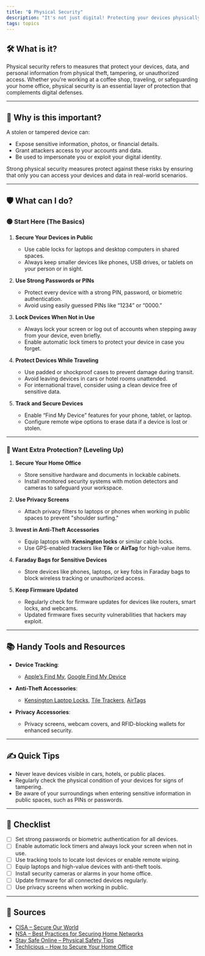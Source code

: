 ```yaml
---
title: "🔒 Physical Security"
description: "It's not just digital! Protecting your devices physically can be just as critical as the best cybersecurity practices."
tags: topics
---
```


## 🛠️ What is it?

Physical security refers to measures that protect your devices, data, and personal information from physical theft, tampering, or unauthorized access. Whether you're working at a coffee shop, traveling, or safeguarding your home office, physical security is an essential layer of protection that complements digital defenses.

---

## 🚨 Why is this important?

A stolen or tampered device can:  

- Expose sensitive information, photos, or financial details.  
- Grant attackers access to your accounts and data.  
- Be used to impersonate you or exploit your digital identity.  

Strong physical security measures protect against these risks by ensuring that only you can access your devices and data in real-world scenarios.

---

## 🛡️ What can I do?

### 🟢 Start Here (The Basics)

1. **Secure Your Devices in Public**  
   - Use cable locks for laptops and desktop computers in shared spaces.  
   - Always keep smaller devices like phones, USB drives, or tablets on your person or in sight.  

2. **Use Strong Passwords or PINs**  
   - Protect every device with a strong PIN, password, or biometric authentication.  
   - Avoid using easily guessed PINs like “1234” or “0000.”  

3. **Lock Devices When Not in Use**  
   - Always lock your screen or log out of accounts when stepping away from your device, even briefly.  
   - Enable automatic lock timers to protect your device in case you forget.  

4. **Protect Devices While Traveling**  
   - Use padded or shockproof cases to prevent damage during transit.  
   - Avoid leaving devices in cars or hotel rooms unattended.  
   - For international travel, consider using a clean device free of sensitive data.  

5. **Track and Secure Devices**  
   - Enable “Find My Device” features for your phone, tablet, or laptop.  
   - Configure remote wipe options to erase data if a device is lost or stolen.  

---

### 🔵 Want Extra Protection? (Leveling Up)

1. **Secure Your Home Office**  
   - Store sensitive hardware and documents in lockable cabinets.  
   - Install monitored security systems with motion detectors and cameras to safeguard your workspace.  

2. **Use Privacy Screens**  
   - Attach privacy filters to laptops or phones when working in public spaces to prevent "shoulder surfing."  

3. **Invest in Anti-Theft Accessories**  
   - Equip laptops with **Kensington locks** or similar cable locks.  
   - Use GPS-enabled trackers like **Tile** or **AirTag** for high-value items.  

4. **Faraday Bags for Sensitive Devices**  
   - Store devices like phones, laptops, or key fobs in Faraday bags to block wireless tracking or unauthorized access.  

5. **Keep Firmware Updated**  
   - Regularly check for firmware updates for devices like routers, smart locks, and webcams.  
   - Updated firmware fixes security vulnerabilities that hackers may exploit.  

---

## 📚 Handy Tools and Resources

- **Device Tracking**:  
  - [Apple’s Find My](https://www.apple.com/icloud/find-my), [Google Find My Device](https://www.google.com/android/find)  

- **Anti-Theft Accessories**:  
  - [Kensington Laptop Locks](https://www.kensington.com), [Tile Trackers](https://www.thetileapp.com), [AirTags](https://www.apple.com/airtag)  

- **Privacy Accessories**:  
  - Privacy screens, webcam covers, and RFID-blocking wallets for enhanced security.  

---

## ✍️ Quick Tips

- Never leave devices visible in cars, hotels, or public places.  
- Regularly check the physical condition of your devices for signs of tampering.  
- Be aware of your surroundings when entering sensitive information in public spaces, such as PINs or passwords.  

---

## 📝 Checklist

- [ ] Set strong passwords or biometric authentication for all devices.  
- [ ] Enable automatic lock timers and always lock your screen when not in use.  
- [ ] Use tracking tools to locate lost devices or enable remote wiping.  
- [ ] Equip laptops and high-value devices with anti-theft tools.  
- [ ] Install security cameras or alarms in your home office.  
- [ ] Update firmware for all connected devices regularly.  
- [ ] Use privacy screens when working in public.  

---

## 📖 Sources

- [CISA – Secure Our World](https://www.cisa.gov/secureourworld)  
- [NSA – Best Practices for Securing Home Networks](https://media.defense.gov/2023/Feb/22/2003165170/-1/-1/0/CSI_BEST_PRACTICES_FOR_SECURING_YOUR_HOME_NETWORK.PDF)  
- [Stay Safe Online – Physical Safety Tips](https://staysafeonline.org)  
- [Techlicious – How to Secure Your Home Office](https://www.techlicious.com/tip/how-to-secure-your-home-office)

